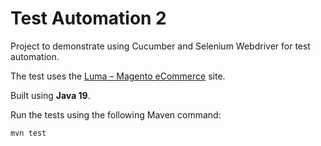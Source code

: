 Test Automation 2
===========================
Project to demonstrate using Cucumber and Selenium Webdriver for test automation.

The test uses the [Luma – Magento eCommerce](https://magento.softwaretestingboard.com/) site.

Built using **Java 19**.

Run the tests using the following Maven command:

<code>mvn test</code>